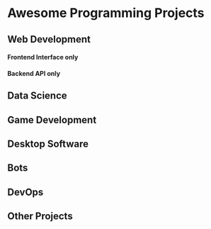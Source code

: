 # Awesome Programming Projects
## Web Development

#### Frontend Interface only

#### Backend API only

## Data Science

## Game Development

## Desktop Software

## Bots

## DevOps

## Other Projects
